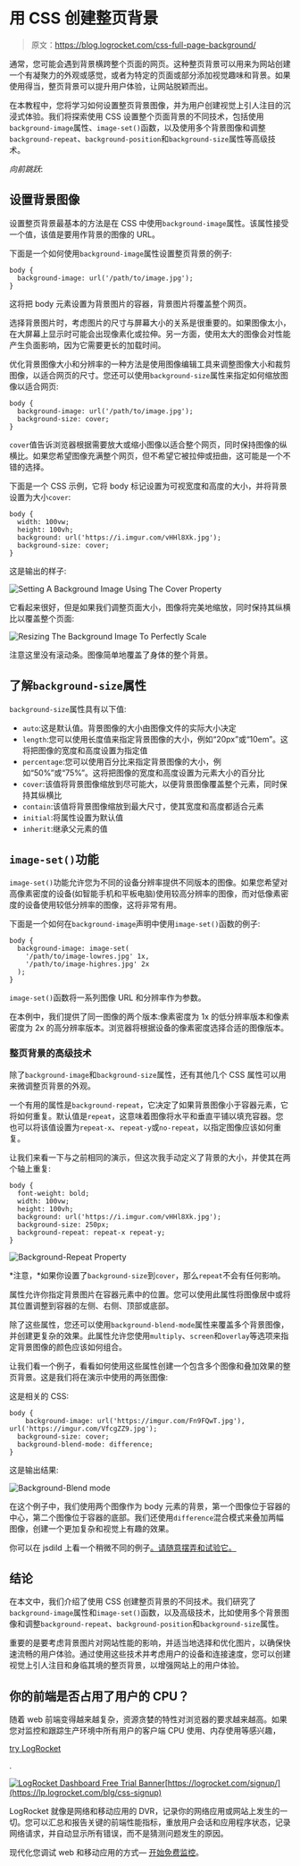 # 用 CSS 创建整页背景

> 原文：<https://blog.logrocket.com/css-full-page-background/>

通常，您可能会遇到背景横跨整个页面的网页。这种整页背景可以用来为网站创建一个有凝聚力的外观或感觉，或者为特定的页面或部分添加视觉趣味和背景。如果使用得当，整页背景可以提升用户体验，让网站脱颖而出。

在本教程中，您将学习如何设置整页背景图像，并为用户创建视觉上引人注目的沉浸式体验。我们将探索使用 CSS 设置整个页面背景的不同技术，包括使用`background-image`属性、`image-set()`函数，以及使用多个背景图像和调整`background-repeat`、`background-position`和`background-size`属性等高级技术。

*向前跳跃*:

## 设置背景图像

设置整页背景最基本的方法是在 CSS 中使用`background-image`属性。该属性接受一个值，该值是要用作背景的图像的 URL。

下面是一个如何使用`background-image`属性设置整页背景的例子:

```
body {
  background-image: url('/path/to/image.jpg');
}
```

这将把 body 元素设置为背景图片的容器，背景图片将覆盖整个网页。

选择背景图片时，考虑图片的尺寸与屏幕大小的关系是很重要的。如果图像太小，在大屏幕上显示时可能会出现像素化或拉伸。另一方面，使用太大的图像会对性能产生负面影响，因为它需要更长的加载时间。

优化背景图像大小和分辨率的一种方法是使用图像编辑工具来调整图像大小和裁剪图像，以适合网页的尺寸。您还可以使用`background-size`属性来指定如何缩放图像以适合网页:

```
body {
  background-image: url('/path/to/image.jpg');
  background-size: cover;
}
```

`cover`值告诉浏览器根据需要放大或缩小图像以适合整个网页，同时保持图像的纵横比。如果您希望图像充满整个网页，但不希望它被拉伸或扭曲，这可能是一个不错的选择。

下面是一个 CSS 示例，它将 body 标记设置为可视宽度和高度的大小，并将背景设置为大小`cover`:

```
body {
  width: 100vw;
  height: 100vh;
  background: url('https://i.imgur.com/vHHl8Xk.jpg');
  background-size: cover;
}

```

这是输出的样子:

![Setting A Background Image Using The Cover Property](img/d3221908eadfec4d324344d7e5a679e2.png)

它看起来很好，但是如果我们调整页面大小，图像将完美地缩放，同时保持其纵横比以覆盖整个页面:

![Resizing The Background Image To Perfectly Scale ](img/ebd8ee2fd4e367ef96ffa60d861ecc69.png)

注意这里没有滚动条。图像简单地覆盖了身体的整个背景。

## 了解`background-size`属性

`background-size`属性具有以下值:

*   `auto`:这是默认值。背景图像的大小由图像文件的实际大小决定
*   `length`:您可以使用长度值来指定背景图像的大小，例如“20px”或“10em”。这将把图像的宽度和高度设置为指定值
*   `percentage`:您可以使用百分比来指定背景图像的大小，例如“50%”或“75%”。这将把图像的宽度和高度设置为元素大小的百分比
*   `cover`:该值将背景图像缩放到尽可能大，以便背景图像覆盖整个元素，同时保持其纵横比
*   `contain`:该值将背景图像缩放到最大尺寸，使其宽度和高度都适合元素
*   `initial`:将属性设置为默认值
*   `inherit`:继承父元素的值

## `image-set()`功能

`image-set()`功能允许您为不同的设备分辨率提供不同版本的图像。如果您希望对高像素密度的设备(如智能手机和平板电脑)使用较高分辨率的图像，而对低像素密度的设备使用较低分辨率的图像，这将非常有用。

下面是一个如何在`background-image`声明中使用`image-set()`函数的例子:

```
body {
  background-image: image-set(
    '/path/to/image-lowres.jpg' 1x,
    '/path/to/image-highres.jpg' 2x
  );
}
```

`image-set()`函数将一系列图像 URL 和分辨率作为参数。

在本例中，我们提供了同一图像的两个版本:像素密度为 1x 的低分辨率版本和像素密度为 2x 的高分辨率版本。浏览器将根据设备的像素密度选择合适的图像版本。

### 整页背景的高级技术

除了`background-image`和`background-size`属性，还有其他几个 CSS 属性可以用来微调整页背景的外观。

一个有用的属性是`background-repeat`，它决定了如果背景图像小于容器元素，它将如何重复。默认值是`repeat`，这意味着图像将水平和垂直平铺以填充容器。您也可以将该值设置为`repeat-x`、`repeat-y`或`no-repeat`，以指定图像应该如何重复。

让我们来看一下与之前相同的演示，但这次我手动定义了背景的大小，并使其在两个轴上重复:

```
body {
  font-weight: bold;
  width: 100vw;
  height: 100vh;
  background: url('https://i.imgur.com/vHHl8Xk.jpg');
  background-size: 250px;
  background-repeat: repeat-x repeat-y;
}

```

![Background-Repeat Property](img/e93d8aa362d5a6a6f6eb5c0cda2b38f9.png)

*注意，*如果你设置了`background-size`到`cover`，那么`repeat`不会有任何影响。

属性允许你指定背景图片在容器元素中的位置。您可以使用此属性将图像居中或将其位置调整到容器的左侧、右侧、顶部或底部。

除了这些属性，您还可以使用`background-blend-mode`属性来覆盖多个背景图像，并创建更复杂的效果。此属性允许您使用`multiply`、`screen`和`overlay`等选项来指定背景图像的颜色应该如何组合。

让我们看一个例子，看看如何使用这些属性创建一个包含多个图像和叠加效果的整页背景。这是我们将在演示中使用的两张图像:

这是相关的 CSS:

```
body {
    background-image: url('https://imgur.com/Fn9FQwT.jpg'), url('https://imgur.com/VfcgZZ9.jpg');
  background-size: cover;
  background-blend-mode: difference;
}
```

这是输出结果:

![Background-Blend mode](img/04e34a1d8b965a90e0cd200838ea758d.png)

在这个例子中，我们使用两个图像作为 body 元素的背景，第一个图像位于容器的中心，第二个图像位于容器的底部。我们还使用`difference`混合模式来叠加两幅图像，创建一个更加复杂和视觉上有趣的效果。

你可以在 jsdild 上看一个稍微不同的例子[。请随意摆弄和试验它。](http://jsfiddle.net/0u91L64y/2/)

## 结论

在本文中，我们介绍了使用 CSS 创建整页背景的不同技术。我们研究了`background-image`属性和`image-set()`函数，以及高级技术，比如使用多个背景图像和调整`background-repeat`、`background-position`和`background-size`属性。

重要的是要考虑背景图片对网站性能的影响，并适当地选择和优化图片，以确保快速流畅的用户体验。通过使用这些技术并考虑用户的设备和连接速度，您可以创建视觉上引人注目和身临其境的整页背景，以增强网站上的用户体验。

## 你的前端是否占用了用户的 CPU？

随着 web 前端变得越来越复杂，资源贪婪的特性对浏览器的要求越来越高。如果您对监控和跟踪生产环境中所有用户的客户端 CPU 使用、内存使用等感兴趣，

[try LogRocket](https://lp.logrocket.com/blg/css-signup)

.

[![LogRocket Dashboard Free Trial Banner](img/dacb06c713aec161ffeaffae5bd048cd.png)](https://lp.logrocket.com/blg/css-signup)[https://logrocket.com/signup/](https://lp.logrocket.com/blg/css-signup)

LogRocket 就像是网络和移动应用的 DVR，记录你的网络应用或网站上发生的一切。您可以汇总和报告关键的前端性能指标，重放用户会话和应用程序状态，记录网络请求，并自动显示所有错误，而不是猜测问题发生的原因。

现代化您调试 web 和移动应用的方式— [开始免费监控](https://lp.logrocket.com/blg/css-signup)。